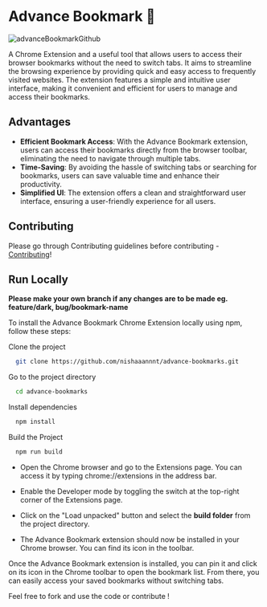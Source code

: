 # Advance Bookmark 🔖

![advanceBookmarkGithub](https://github.com/nishaaannnt/advance-bookmarks/assets/100792085/a8217a3b-8a57-4827-885f-be2c9f7bee91)

A Chrome Extension and a useful tool that allows users to access their browser bookmarks without the need to switch tabs. It aims to streamline the browsing experience by providing quick and easy access to frequently visited websites. The extension features a simple and intuitive user interface, making it convenient and efficient for users to manage and access their bookmarks.

## Advantages
- **Efficient Bookmark Access**: With the Advance Bookmark extension, users can access their bookmarks directly from the browser toolbar, eliminating the need to navigate through multiple tabs.
- **Time-Saving**: By avoiding the hassle of switching tabs or searching for bookmarks, users can save valuable time and enhance their productivity.
- **Simplified UI**: The extension offers a clean and straightforward user interface, ensuring a user-friendly experience for all users.

## Contributing
 Please go through Contributing guidelines before contributing - [Contributing](CONTRIBUTING.md)! 

## Run Locally

**Please make your own branch if any changes are to be made eg. feature/dark, bug/bookmark-name**

To install the Advance Bookmark Chrome Extension locally using npm, follow these steps:

Clone the project

```bash
  git clone https://github.com/nishaaannnt/advance-bookmarks.git
```

Go to the project directory

```bash
  cd advance-bookmarks
```

Install dependencies

```bash
  npm install
```

Build the Project

```bash
  npm run build
```

- Open the Chrome browser and go to the Extensions page. You can access it by typing chrome://extensions in the address bar.

- Enable the Developer mode by toggling the switch at the top-right corner of the Extensions page.

- Click on the "Load unpacked" button and select the **build folder** from the project directory.

- The Advance Bookmark extension should now be installed in your Chrome browser. You can find its icon in the toolbar.



Once the Advance Bookmark extension is installed, you can pin it and click on its icon in the Chrome toolbar to open the bookmark list. From there, you can easily access your saved bookmarks without switching tabs.

Feel free to fork and use the code or contribute !
